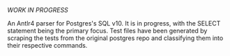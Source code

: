 *WORK IN PROGRESS*

An Antlr4 parser for Postgres's SQL v10. It is in progress, with the
SELECT statement being the primary focus. Test files have been generated
by scraping the tests from the original postgres repo and classifying
them into their respective commands.